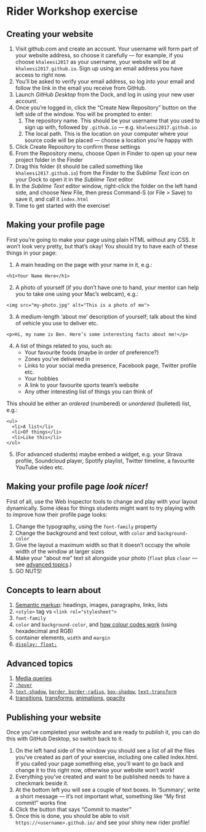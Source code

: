 # Rider Workshop exercise

## Creating your website

1. Visit github.com and create an account. Your username will form part of your website address, so choose it carefully — for example, if you choose `khaleesi2017` as your username, your website will be at `khaleesi2017.github.io`. Sign up using an email address you have access to right now.
2. You’ll be asked to verify your email address, so log into your email and follow the link in the email you receive from GitHub.
3. Launch _GitHub Desktop_ from the Dock, and log in using your new user account.
4. Once you’re logged in, click the “Create New Repository” button on the left side of the window. You will be prompted to enter:
    1. The repository name. This should be your username that you used to sign up with, followed by `.github.io` — e.g. `khaleesi2017.github.io`
    2. The local path. This is the location on your computer where your source code will be placed — choose a location you’re happy with
5. Click Create Repository to confirm these settings
6. From the Repository menu, choose Open in Finder to open up your new project folder in the Finder
7. Drag this folder (it should be called something like `khaleesi2017.github.io`) from the Finder to the _Sublime Text_ icon on your Dock to open it in the _Sublime Text_ editor
8. In the _Sublime Text_ editor window, right-click the folder on the left hand side, and choose New File, then press Command-S (or File > Save) to save it, and call it `index.html`
9. Time to get started with the exercise!

## Making your profile page

First you’re going to make your page using plain HTML without any CSS. It won’t look very pretty, but that’s okay! You should try to have each of these things in your page:

1. A main heading on the page with your name in it, e.g.:

```
<h1>Your Name Here</h1>
```

2. A photo of yourself (if you don’t have one to hand, your mentor can help you to take one using your Mac’s webcam), e.g.:

```
<img src="my-photo.jpg" alt="This is a photo of me">
```

3. A medium-length ‘about me’ description of yourself; talk about the kind of vehicle you use to deliver etc.

```
<p>Hi, my name is Ben. Here’s some interesting facts about me!</p>
```

4. A list of things related to you, such as:
    * Your favourite foods (maybe in order of preference?)
    * Zones you’ve delivered in
    * Links to your social media presence, Facebook page, Twitter profile etc.
    * Your hobbies
    * A link to your favourite sports team’s website
    * Any other interesting list of things you can think of

This should be either an _ordered_ (numbered) or _unordered_ (bulleted) list, e.g.:

```
<ul>
  <li>A list</li>
  <li>Of things</li>
  <li>Like this</li>
</ul>
```

5. (For advanced students) maybe embed a widget, e.g. your Strava profile, Soundcloud player, Spotify playlist, Twitter timeline, a favourite YouTube video etc.

## Making your profile page _look nicer!_

First of all, use the Web Inspector tools to change and play with your layout dynamically. Some ideas for things students might want to try playing with to improve how their profile page looks:

1. Change the typography, using the `font-family` property
2. Change the background and text colour, with `color` and `background-color`
3. Give the layout a maximum width so that it doesn’t occupy the whole width of the window at larger sizes
4. Make your “about me” text sit alongside your photo (`float` plus `clear` —  see [advanced topics](#advanced-topics).)
5. GO NUTS!

## Concepts to learn about

1. [Semantic markup][semantic-markup]: headings, images, paragraphs, links, lists
2. `<style>` tag vs `<link rel="stylesheet">`
3. `font-family`
4. `color` and `background-color`, and [how colour codes work][colors] (using hexadecimal and RGB)
5. container elements, `width` and `margin`
6. [`display: float;`][floated-elements]

## Advanced topics

1. [Media queries][media-queries]
2. [`:hover`][hover]
3. [`text-shadow`][text-shadow], [`border`, `border-radius`][borders], [`box-shadow`][box-shadow], [`text-transform`][text-transform]
4. [transitions][transitions], [transforms][transforms], [animations][animations], [opacity][opacity]

## Publishing your website

Once you’ve completed your website and are ready to publish it, you can do this with GitHub Desktop, so switch back to it.

1. On the left hand side of the window you should see a list of all the files you’ve created as part of your exercise, including one called index.html. If you called your page something else, you’ll want to go back and change it to this right now, otherwise your website won’t work!
2. Everything you’ve created and want to be published needs to have a checkmark beside it.
3. At the bottom left you will see a couple of text boxes. In ‘Summary’, write a short message — it’s not important what, something like “My first commit!” works fine
4. Click the button that says “Commit to master”
5. Once this is done, you should be able to visit `https://<username>.github.io/` and see your shiny new rider profile!

[semantic-markup]: http://html.com/semantic-markup/
[media-queries]: https://rider-code-workshop.github.io/media-queries.html
[floated-elements]: https://rider-code-workshop.github.io/floated-elements.html
[hover]: https://rider-code-workshop.github.io/hover.html
[text-shadow]: https://rider-code-workshop.github.io/text-shadow.html
[borders]: https://rider-code-workshop.github.io/borders.html
[box-shadow]: https://rider-code-workshop.github.io/box-shadow.html
[text-transform]: https://rider-code-workshop.github.io/text-transform.html
[transitions]: https://developer.mozilla.org/en/docs/Web/CSS/transition
[transforms]: https://developer.mozilla.org/en-US/docs/Web/CSS/transform
[animations]: https://developer.mozilla.org/en/docs/Web/CSS/animation
[opacity]: https://developer.mozilla.org/en/docs/Web/CSS/opacity
[colors]: https://developer.mozilla.org/en/docs/Web/CSS/color_value
